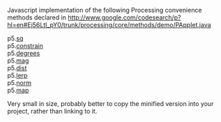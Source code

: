 Javascript implementation of the following Processing convenience methods declared in http://www.google.com/codesearch/p?hl=en#Ej56LtI_pY0/trunk/processing/core/methods/demo/PApplet.java

p5.[sq](http://processing.org/reference/sq_.html)<br />
p5.[constrain](http://processing.org/reference/constrain_.html)<br />
p5.[degrees](http://processing.org/reference/degrees_.html)<br />
p5.[mag](http://processing.org/reference/mag_.html)<br />
p5.[dist](http://processing.org/reference/dist_.html)<br />
p5.[lerp](http://processing.org/reference/lerp_.html)<br />
p5.[norm](http://processing.org/reference/norm_.html)<br />
p5.[map](http://processing.org/reference/map_.html)<br />

Very small in size, probably better to copy the minified version into your project, rather than linking to it.

